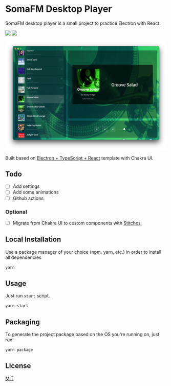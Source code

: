 # SomaFM Desktop Player

SomaFM desktop player is a small project to practice Electron with React.

[![](https://img.shields.io/github/downloads/alechko/somafm-desktop-player/latest/total?sort=semver)](https://github.com/alechko/somafm-desktop-player/releases/latest)
[![](https://img.shields.io/github/workflow/status/alechko/somafm-desktop-player/Build/main)](https://github.com/alechko/somafm-desktop-player/releases/latest)

![SomaFM Desktop Player](https://github.com/alechko/somafm-desktop-player/raw/main/assets/screenshot.png 'SomaFM Desktop Player')

Built based on [Electron + TypeScript + React](https://github.com/diego3g/electron-typescript-react) template with Chakra UI.

## Todo

- [ ] Add settings
- [ ] Add some animations
- [ ] Github actions

### Optional

- [ ] Migrate from Chakra UI to custom components with [Stitches](https://stitches.dev/)

## Local Installation

Use a package manager of your choice (npm, yarn, etc.) in order to install all dependencies

```bash
yarn
```

## Usage

Just run `start` script.

```bash
yarn start
```

## Packaging

To generate the project package based on the OS you're running on, just run:

```bash
yarn package
```

## License

[MIT](https://choosealicense.com/licenses/mit/)

